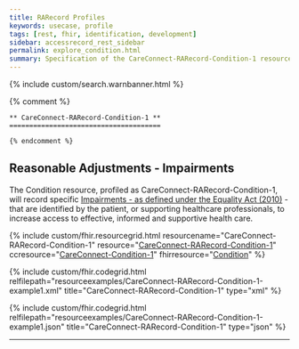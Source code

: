 ```yaml
---
title: RARecord Profiles
keywords: usecase, profile
tags: [rest, fhir, identification, development]
sidebar: accessrecord_rest_sidebar
permalink: explore_condition.html
summary: Specification of the CareConnect-RARecord-Condition-1 resource. This resource records details of Impairments, under the Equality Act 2010 definition, recorded by or for a Patient within the FHIR&reg; Reasonable Adjustments API.
---
```

{% include custom/search.warnbanner.html %}

{% comment %}

    ** CareConnect-RARecord-Condition-1 **
    ======================================

    {% endcomment %}

## Reasonable Adjustments - Impairments ##

The Condition resource, profiled as CareConnect-RARecord-Condition-1, will record specific [Impairments - as defined under the Equality Act (2010)](https://www.gov.uk/definition-of-disability-under-equality-act-2010) - that are identified by the patient, or supporting healthcare professionals, to increase access to effective, informed and supportive health care.

{% include custom/fhir.resourcegrid.html
resourcename="CareConnect-RARecord-Condition-1"
resource="[CareConnect-RARecord-Condition-1](https://fhir.nhs.uk/STU3/StructureDefinition/CareConnect-RARecord-Condition-1)"
ccresource="[CareConnect-Condition-1](https://fhir.hl7.org.uk/STU3/StructureDefinition/CareConnect-Condition-1)"
fhirresource="[Condition](https://www.hl7.org/fhir/condition.html)" %}

{% include custom/fhir.codegrid.html
relfilepath="resourceexamples/CareConnect-RARecord-Condition-1-example1.xml"
title="CareConnect-RARecord-Condition-1"
type="xml" %}

{% include custom/fhir.codegrid.html
relfilepath="resourceexamples/CareConnect-RARecord-Condition-1-example1.json"
title="CareConnect-RARecord-Condition-1"
type="json" %}

---